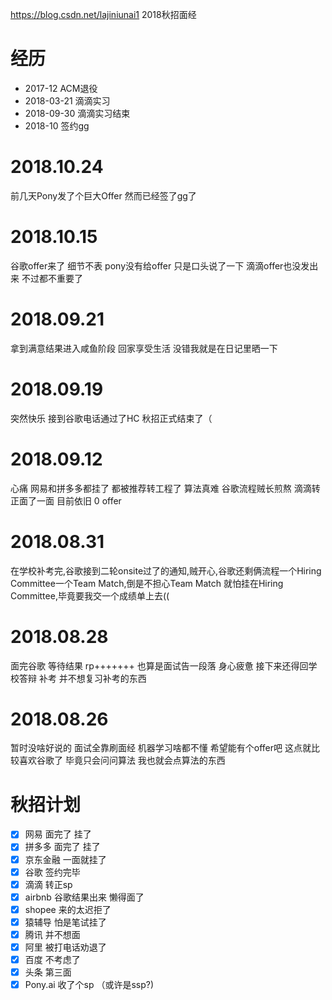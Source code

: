 https://blog.csdn.net/lajiniunai1 2018秋招面经

# 经历

* 2017-12 ACM退役
* 2018-03-21 滴滴实习
* 2018-09-30 滴滴实习结束
* 2018-10 签约gg

# 2018.10.24
前几天Pony发了个巨大Offer 然而已经签了gg了

# 2018.10.15
谷歌offer来了 细节不表
pony没有给offer 只是口头说了一下
滴滴offer也没发出来 不过都不重要了

# 2018.09.21
拿到满意结果进入咸鱼阶段 回家享受生活 没错我就是在日记里晒一下

# 2018.09.19
突然快乐 接到谷歌电话通过了HC 秋招正式结束了（

# 2018.09.12

心痛 网易和拼多多都挂了 都被推荐转工程了 算法真难
谷歌流程贼长煎熬 滴滴转正面了一面 目前依旧 0 offer

# 2018.08.31

在学校补考完,谷歌接到二轮onsite过了的通知,贼开心,谷歌还剩俩流程一个Hiring Committee一个Team Match,倒是不担心Team Match 就怕挂在Hiring Committee,毕竟要我交一个成绩单上去((

# 2018.08.28
面完谷歌 等待结果 rp+++++++
也算是面试告一段落 身心疲惫
接下来还得回学校答辩 补考 并不想复习补考的东西

# 2018.08.26
暂时没啥好说的 面试全靠刷面经 机器学习啥都不懂 希望能有个offer吧
这点就比较喜欢谷歌了 毕竟只会问问算法 我也就会点算法的东西

# 秋招计划

- [x] 网易  面完了 挂了
- [x] 拼多多 面完了 挂了
- [x] 京东金融 一面就挂了
- [x] 谷歌 签约完毕
- [x] 滴滴 转正sp
- [x] airbnb 谷歌结果出来 懒得面了
- [x] shopee 来的太迟拒了
- [x] 猿辅导 怕是笔试挂了
- [x] 腾讯 并不想面
- [x] 阿里 被打电话劝退了
- [x] 百度 不考虑了
- [x] 头条 第三面
- [x] Pony.ai 收了个sp （或许是ssp?)
